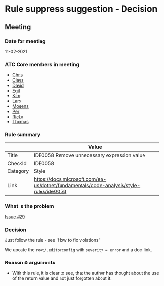 # Rule suppress suggestion - Decision

## Meeting

### Date for meeting

11-02-2021

### ATC Core members in meeting

* [Chris](https://github.com/orgs/atc-net/people/christianhelle)
* [Claus](https://github.com/orgs/atc-net/people/cjakobsen)
* [David](https://github.com/orgs/atc-net/people/davidkallesen)
* [Egil](https://github.com/orgs/atc-net/people/egil)
* [Kim](https://github.com/orgs/atc-net/people/kimlundjohansen)
* [Lars](https://github.com/orgs/atc-net/people/LarsSkovslund)
* [Mogens](https://github.com/orgs/atc-net/people/MogensFogh)
* [Per](https://github.com/orgs/atc-net/people/perkops)
* [Ricky](https://github.com/orgs/atc-net/people/rickykaare)
* [Thomas](https://github.com/orgs/atc-net/people/TomMalow)

### Rule summary

|             | Value |
| ----------- |------------------------------------------------|
| Title       | IDE0058 Remove unnecessary expression value |
| CheckId     | IDE0058 |
| Category    | Style |
| Link        | https://docs.microsoft.com/en-us/dotnet/fundamentals/code-analysis/style-rules/ide0058 |

### What is the problem

[Issue #29](https://github.com/atc-net/atc-coding-rules/issues/29)

### Decision

Just follow the rule - see 'How to fix violations'

We update the `root/.editorconfig` with `severity = error` and a doc-link.

### Reason & arguments

* With this rule, it is clear to see, that the author has thought about the use of the return value and not just forgotten about it.